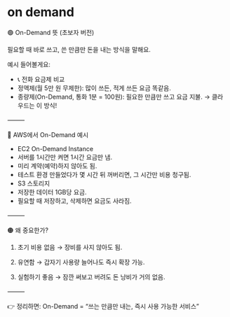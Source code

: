 # on demand

🟢 On-Demand 뜻 (초보자 버전)

필요할 때 바로 쓰고, 쓴 만큼만 돈을 내는 방식을 말해요.

예시 들어볼게요:

- 📞 전화 요금제 비교
- 정액제(월 5만 원 무제한): 많이 쓰든, 적게 쓰든 요금 똑같음.
- 종량제(On-Demand, 통화 1분 = 100원): 필요한 만큼만 쓰고 요금 지불.
  → 클라우드는 이 방식!

⸻

🔵 AWS에서 On-Demand 예시

- EC2 On-Demand Instance
- 서버를 1시간만 켜면 1시간 요금만 냄.
- 미리 계약(예약)하지 않아도 됨.
- 테스트 환경 만들었다가 몇 시간 뒤 꺼버리면, 그 시간만 비용 청구됨.
- S3 스토리지
- 저장한 데이터 1GB당 요금.
- 필요할 때 저장하고, 삭제하면 요금도 사라짐.

⸻

🟠 왜 중요한가?

1. 초기 비용 없음 → 장비를 사지 않아도 됨.

2. 유연함 → 갑자기 사용량 늘어나도 즉시 확장 가능.

3. 실험하기 좋음 → 잠깐 써보고 버려도 돈 낭비가 거의 없음.

⸻

👉 정리하면:
On-Demand = “쓰는 만큼만 내는, 즉시 사용 가능한 서비스”
